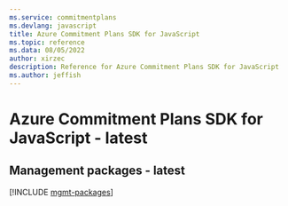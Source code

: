 ```yaml
---
ms.service: commitmentplans
ms.devlang: javascript
title: Azure Commitment Plans SDK for JavaScript
ms.topic: reference
ms.data: 08/05/2022
author: xirzec
description: Reference for Azure Commitment Plans SDK for JavaScript
ms.author: jeffish
---
```

# Azure Commitment Plans SDK for JavaScript - latest

## Management packages - latest
[!INCLUDE [mgmt-packages](commitment-plans-mgmt-index.md)]